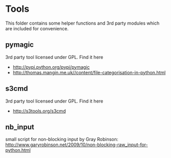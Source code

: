 # Tools

This folder contains some helper functions and 3rd party modules which
are included for convenience.

## pymagic

3rd party tool licensed under GPL. Find it here
* http://pypi.python.org/pypi/pymagic
* http://thomas.mangin.me.uk//content/file-categorisation-in-python.html

## s3cmd

3rd party tool licensed under GPL. Find it here
* http://s3tools.org/s3cmd

## nb_input

small script for non-blocking input by Gray Robinson:
http://www.garyrobinson.net/2009/10/non-blocking-raw_input-for-python.html
